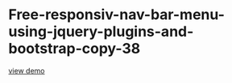 # Free-responsiv-nav-bar-menu-using-jquery-plugins-and-bootstrap-copy-38
<a href="http://webi4u.com/web/article/Free-responsiv-nav-bar-menu-using-jquery-plugins-and-bootstrap-copy-38/">
  view demo
  </a>
